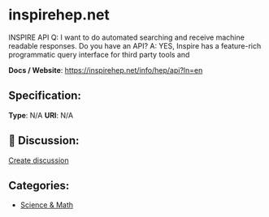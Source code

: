 # inspirehep.net


INSPIRE API Q: I want to do automated searching and receive machine readable responses.  Do you have an API? A: YES, Inspire has a feature-rich programmatic query interface for third party tools and

**Docs / Website**: https://inspirehep.net/info/hep/api?ln=en

## Specification:
**Type**:  N/A 
**URI**:  N/A 

## 💬 Discussion:
[Create discussion](https://github.com/apis-list/apis-list/discussions/new)

## Categories:
- [Science & Math](https://github.com/apis-list/apis-list#science-and-math)



